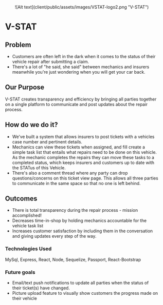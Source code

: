 <p align="center">
![Alt text](client/public/assets/images/VSTAT-logo2.png "V-STAT")
</p>

# V-STAT

## Problem

* Customers are often left in the dark when it comes to the status of their vehicle repair after submitting a claim. 
* There's a lot of "he said, she said" between mechanics and insurers meanwhile you're just wondering when you will get your car back. 

## Our Purpose
V-STAT creates transparency and efficiency by bringing all parties together on a single platform to communicate and post updates about the repair process. 

## How do we do it?
* We've built a system that allows insurers to post tickets with a vehicles case number and pertinent details. 
* Mechanics can view these tickets when assigned, and fill create a simple task list that entails what repairs need to be done on this vehicle. As the mechanic completes the repairs they can move these tasks to a completed status, which keeps insurers and customers up to date with the STATus of this Vehicle. 
* There's also a comment thread where any party can drop questions/concerns on this ticket view page. This allows all three parties to communicate in the same space so that no one is left behind.

## Outcomes
* There is total transparency during the repair process - mission accomplished!
* Decreases time-in-shop by holding mechanics accountable for the vehicle task list
* Increases customer satisfaction by including them in the conversation and giving updates every step of the way.

### Technologies Used
MySql, Express, React, Node, Sequelize, Passport, React-Bootstrap

### Future goals
* Email/text push notifications to update all parties when the status of their ticket(s) have changed. 
* Picture upload feature to visually show customers the progress made on their vehicle
